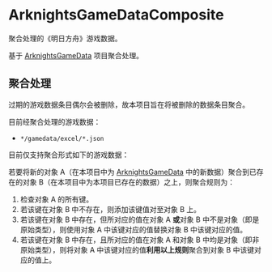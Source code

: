 # ArknightsGameDataComposite

聚合处理的《明日方舟》游戏数据。

基于 [ArknightsGameData](https://github.com/Kengxxiao/ArknightsGameData) 项目聚合处理。

## 聚合处理

过期的游戏数据条目偶尔会被删除，故本项目旨在将被删除的数据条目聚合。

目前经聚合处理的游戏数据：

- `*/gamedata/excel/*.json`

目前仅支持聚合形式如下的游戏数据：

若要将新的对象 A（在本项目中为 [ArknightsGameData](https://github.com/Kengxxiao/ArknightsGameData) 中的新数据）聚合到已存在的对象 B（在本项目中为本项目已存在的数据）之上，则聚合规则为：

1. 检查对象 A 的所有键。
2. 若该键在对象 B 中不存在，则添加该键值对至对象 B 上。
3. 若该键在对象 B 中存在，但所对应的值在对象 A **或**对象 B 中不是对象（即是原始类型），则使用对象 A 中该键对应的值替换对象 B 中该键对应的值。
4. 若该键在对象 B 中存在，且所对应的值在对象 A 和对象 B 中均是对象（即非原始类型），则将对象 A 中该键对应的值**利用以上规则**聚合到对象 B 中该键对应的值上。

